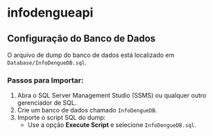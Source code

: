 # infodengueapi

## Configuração do Banco de Dados

O arquivo de dump do banco de dados está localizado em `Database/InfoDengueDB.sql`.

### Passos para Importar:
1. Abra o SQL Server Management Studio (SSMS) ou qualquer outro gerenciador de SQL.
2. Crie um banco de dados chamado `InfoDengueDB`.
3. Importe o script SQL do dump:
   - Use a opção **Execute Script** e selecione `InfoDengueDB.sql`.
